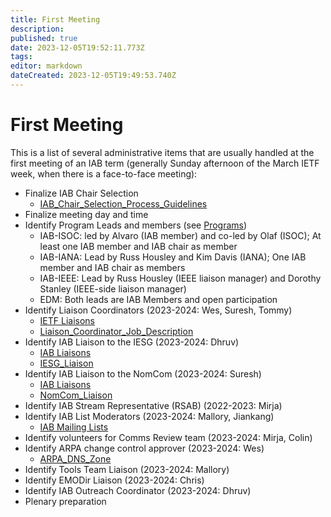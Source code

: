 ```yaml
---
title: First Meeting
description: 
published: true
date: 2023-12-05T19:52:11.773Z
tags: 
editor: markdown
dateCreated: 2023-12-05T19:49:53.740Z
---
```


# First Meeting
This is a list of several administrative items that are usually handled at the first meeting of an IAB term (generally Sunday afternoon of the March IETF week, when there is a face-to-face meeting):

- Finalize IAB Chair Selection
  - [IAB_Chair_Selection_Process_Guidelines](/group/iab/IAB_Chair_Selection_Process_Guidelines)
- Finalize meeting day and time
- Identify Program Leads and members (see [Programs](https://www.iab.org/activities/programs/))
  - IAB-ISOC: led by Alvaro (IAB member) and co-led by Olaf (ISOC); At least one IAB member and IAB chair as member
  - IAB-IANA: Lead by Russ Housley and Kim Davis (IANA); One IAB member and IAB chair as members
  - IAB-IEEE: Lead by Russ Housley (IEEE liaison manager) and Dorothy Stanley (IEEE-side liaison manager)
  - EDM: Both leads are IAB Members and open participation
- Identify Liaison Coordinators (2023-2024: Wes, Suresh, Tommy)
  - [IETF Liaisons](https://www.ietf.org/about/liaisons/)
  - [Liaison_Coordinator_Job_Description](/group/iab/Liaison_Coordinator_Job_Description)
- Identify IAB Liaison to the IESG (2023-2024: Dhruv)
  - [IAB Liaisons](https://www.iab.org/liaisons/)
  - [IESG_Liaison](/group/iab/IESG_Liaison)
- Identify IAB Liaison to the NomCom (2023-2024: Suresh)
  - [IAB Liaisons](https://www.iab.org/liaisons/)
  - [NomCom_Liaison](/group/iab/NomCom_Liaison)
- Identify IAB Stream Representative (RSAB) (2022-2023: Mirja)
- Identify IAB List Moderators (2023-2024: Mallory, Jiankang)
  - [IAB Mailing Lists](https://www.iab.org/iab-mailing-lists/)
- Identify volunteers for Comms Review team (2023-2024: Mirja, Colin)
- Identify ARPA change control approver (2023-2024: Wes)
  - [ARPA_DNS_Zone](/group/iab/ARPA_DNS_Zone)
- Identify Tools Team Liaison (2023-2024: Mallory)
- Identify EMODir Liaison (2023-2024: Chris)
- Identify IAB Outreach Coordinator (2023-2024: Dhruv)
- Plenary preparation

